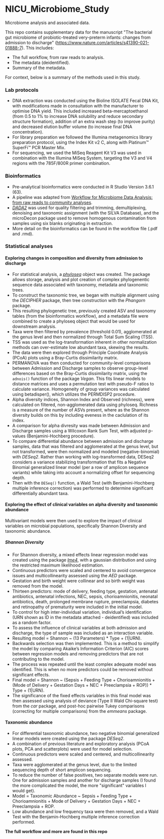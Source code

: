 # NICU_Microbiome_Study
Microbiome analysis and associated data.

This repo contains supplementary data for the manuscript "The bacterial gut microbiome of probiotic-treated very-preterm infants: changes from admission to discharge" (https://www.nature.com/articles/s41390-021-01888-7). 
This includes: 

 - The full workflow, from raw reads to analysis. 
 - The metadata (deidentified).
 - Summary of the metadata.

For context, below is a summary of the methods used in this study.

### Lab protocols
 - DNA extraction was conducted using the Bioline ISOLATE Fecal DNA Kit, with modifications made in consultation with the manufacturer to optimise DNA yield. This included increased beta-mercaptoethanol (from 0.5 to 1% to increase DNA solubility and reduce secondary structure formation), addition of an extra wash step (to improve purity) and decreased elution buffer volume (to increase final DNA concentration). 
 - For library preparation we followed the Illumina metagenomics library preparation protocol, using the Index Kit v2 C, along with Platinum™ SuperFi™ PCR Master Mix. 
 - For sequencing, we used the MiSeq Reagent Kit V3 was used in combination with the Illumina MiSeq System, targeting the V3 and V4 regions with the 785F/800R primer combination.

### Bioinformatics
 - Pre-analytical bioinformatics were conducted in R Studio Version 3.6.1 (63). 
 - A pipeline was adapted from [Workflow for Microbiome Data Analysis: from raw reads to community analyses](https://bioconductor.org/help/course-materials/2017/BioC2017/Day1/Workshops/Microbiome/MicrobiomeWorkflowII.html#abstract).
 - [*DADA2*](https://pubmed.ncbi.nlm.nih.gov/27508062/) was used for quality filtering and trimming, demultiplexing, denoising and taxonomic assignment (with the SILVA Database), and the microDecon package used to remove homogenous contamination from samples using six blanks originating in extraction.
 - More detail on the bioinformatics can be found in the workflow file (.pdf and .rmd).

### Statistical analyses

#### Exploring changes in composition and diversity from admission to discharge
 - For statistical analysis, a [*phyloseq*](https://journals.plos.org/plosone/article?id=10.1371/journal.pone.0061217) object was created. The package allows storage, analysis and plot creation of complex phylogenentic sequence data associated with taxonomy, metadata and taxonomic trees.
 - To construct the taxonomic tree, we began with multiple alignment using the *DECIPHER* package, then tree construction with the *Phangorn* package. 
 - This resulting phylogenetic tree, previously created ASV and taxonomy tables (from the bioinformatics workflow), and a metadata file were combined to create a phyloseq object that would be used for downstream analysis.
 - Taxa were then filtered by prevalence (threshold 0.01), agglomerated at the genus level and then normalized through Total Sum Scaling (TSS). 
 - TSS was used as the log-transformation inherent in other normalization methods can over-estimate low abundant taxa, skewing the results. 
 - The data were then explored through Principle Coordinate Analysis (PCoA) plots using a Bray-Curtis dissimilarity matrix. 
 - PERMANOVA was then conducted for community-level comparisons between Admission and Discharge samples to observe group-level differences based on the Bray-Curtis dissimilarity matrix, using the `adnois()` function of the package *Vegan*. This fits linear models to distance matrices and uses a permutation test with pseudo-F ratios to calculate variance. Homogeneity of group variances was calculated using betadisper(), which utilizes the PERMDISP2 procedure. 
 - Alpha diversity indices, Shannon Index and Observed (richness), were calculated on filtered, non-agglomerated data using phyloseq. Richness is a measure of the number of ASVs present, where as the Shannon diversity builds on this by including eveness in the caclulation of its index.
 - A comparison for alpha divresity was made between Admission and Discharge samples using a Wilcoxon Rank Sum Test, with adjusted p-values (Benjamini-Hochberg procedure).
 - To compare differential abundance between admission and discharge samples, data that was filtered and agglomerated at the genus level, but not transformed, were then normalized and modeled (negative-binomial) with *DESeq2*. Rather than working with log-transformed data, DESeq2 considers a variance stabilizing transformation that fits a Negative Binomial generalized linear model (per a row of amplicon sequence variants) while taking into account a normalizing offset for sequencing depth.
 - Then with the `DESeq()` function, a Wald Test (with Benjamini-Hochberg multiple inference correction) was performed to determine significant differentially abundant taxa.

#### Exploring the effect of clinical variables on alpha diversity and taxonomic abundance
Multivariant models were then used to explore the impact of clinical variables on microbial populations, specifically Shannon Diversity and taxonomic abundance.

##### Shannon Diversity
- For Shannon diversity, a mixed effects linear regression model was created using the package [*lme4*](https://cran.r-project.org/web/packages/lme4/vignettes/lmer.pdf), with a gaussian distribution and using the restricted maximum likelihood  estimation. 
- Continuous predictors were scaled and centered to avoid convergence issues and multicollinearity assessed using the *AED* package. 
- Gestation and birth weight were collinear and so birth weight was removed from the model. 
- Thirteen predictors: mode of delivery, feeding type, gestation, antenatal antibiotics, antenatal infections, NEC, sepsis, chorioamnionitis, neonatal antibiotics, death, prolonged membrane rupture, preeclampsia, diabetes and retinopathy of prematurity were included in the initial model. 
- To control for high inter-individual variation, individual’s identification  (URN shown as ID in the metadata attached - deidentified) was included as a random factor. 
- To assess the influence of clinical variables at both admission and discharge, the type of sample was included as an interaction variable. 
- Resulting model = Shannon ~ (13 Parameters) * Type + (1|URN).
- Backwards selection was then implemented. This is a method to simplify the model by comparing Akaike’s Information Criterion (AIC) scores between regression models and removing predictors that are not contributing to the model. 
- The process was repeated until the least complex adequate model was identified. This is when no more predictors could be removed without significant effects. 
- Final model = Shannon ~ (Sepsis + Feeding Type + Chorioamnionitis + (Mode of Delivery + Gestation Days + NEC + Preeclampsia + ROP)) * Type + (1|URN). 
- The significance of the fixed effects variables in this final model was then assessed using analysis of deviance (Type II Wald Chi-square test) from the *car* package, and post-hoc pairwise Tukey comparisons (correcting for multiple comparisons) from the *emmeans* package. 

#### Taxonomic abundance
 - For differential taxonomic abundance, two negative binomial generalized linear models were created using the package *DESeq2*. 
 - A combination of previous literature and exploratory analysis (PCoA plots, PCA and scatterplots) were used for model selection. 
 - Continuous predictors were scaled and centered, and multicollinearity assessed. 
 - Taxa were agglomerated at the genus level, due to the limited sequencing depth of short amplicon sequencing. 
 - To reduce the number of false positives, two separate models were run. One for admission samples and another for discharge samples (I found the more complicated the model, the more "significant" variables I would get). 
 - Model = Taxonomic Abundance ~ Sepsis + Feeding Type + Chorioamnionitis + Mode of Delivery + Gestation Days + NEC + Preeclampsia + ROP.
 - Low abundance and low frequency taxa were then removed, and a Wald Test with the Benjamin-Hochberg multiple inference correction performed.

**The full workflow and more are found in this repo**
